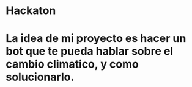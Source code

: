 # Hackaton

# La idea de mi proyecto es hacer un bot que te pueda hablar sobre el cambio climatico, y como solucionarlo.
